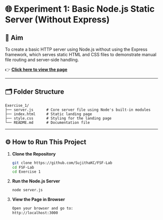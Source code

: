 # 🌐 Experiment 1: Basic Node.js Static Server (Without Express)

## 📌 Aim
To create a basic HTTP server using Node.js without using the Express framework, which serves static HTML and CSS files to demonstrate manual file routing and server-side handling.

👉 **[Click here to view the page](https://sujithakc.github.io/FSF-Lab/Exercise%201/)**

---

## 🗂️ Folder Structure
```
Exercise_1/
├── server.js      # Core server file using Node's built-in modules
├── index.html     # Static landing page
├── style.css      # Styling for the landing page
└── README.md      # Documentation file
```
---

## ⚙️ How to Run This Project

1. **Clone the Repository**
   ```bash
   git clone https://github.com/SujithaKC/FSF-Lab
   cd FSF-Lab
   cd Exercise 1
2. **Run the Node.js Server**
    ```bash
   node server.js

3. **View the Page in Browser**
    ```bash
    Open your browser and go to:
    http://localhost:3000
